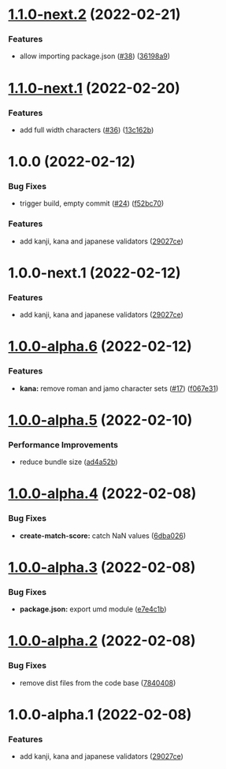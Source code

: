 # [1.1.0-next.2](https://github.com/arjunvegda/japanese-moji/compare/v1.1.0-next.1...v1.1.0-next.2) (2022-02-21)


### Features

* allow importing package.json ([#38](https://github.com/arjunvegda/japanese-moji/issues/38)) ([36198a9](https://github.com/arjunvegda/japanese-moji/commit/36198a91b8c9480987125893f8b3dcbc3646b107))

# [1.1.0-next.1](https://github.com/arjunvegda/japanese-moji/compare/v1.0.0...v1.1.0-next.1) (2022-02-20)


### Features

* add full width characters ([#36](https://github.com/arjunvegda/japanese-moji/issues/36)) ([13c162b](https://github.com/arjunvegda/japanese-moji/commit/13c162bf76ec092b4a4bcf89cf291382fa338070))

# 1.0.0 (2022-02-12)


### Bug Fixes

* trigger build, empty commit ([#24](https://github.com/arjunvegda/japanese-moji/issues/24)) ([f52bc70](https://github.com/arjunvegda/japanese-moji/commit/f52bc709a9ba784a1d8dba0b8a801f841c68721d))


### Features

* add kanji, kana and japanese validators ([29027ce](https://github.com/arjunvegda/japanese-moji/commit/29027ceb0c55b7ab0bd74f90a86481ee7677d90a))

# 1.0.0-next.1 (2022-02-12)


### Features

* add kanji, kana and japanese validators ([29027ce](https://github.com/arjunvegda/japanese-moji/commit/29027ceb0c55b7ab0bd74f90a86481ee7677d90a))

# [1.0.0-alpha.6](https://github.com/arjunvegda/japanese-moji/compare/v1.0.0-alpha.5...v1.0.0-alpha.6) (2022-02-12)


### Features

* **kana:** remove roman and jamo character sets ([#17](https://github.com/arjunvegda/japanese-moji/issues/17)) ([f067e31](https://github.com/arjunvegda/japanese-moji/commit/f067e31b8253a37d60c1428f14158f6155970b68))

# [1.0.0-alpha.5](https://github.com/arjunvegda/japanese-moji/compare/v1.0.0-alpha.4...v1.0.0-alpha.5) (2022-02-10)


### Performance Improvements

* reduce bundle size ([ad4a52b](https://github.com/arjunvegda/japanese-moji/commit/ad4a52bdc0ddfb6ecf4c61f6914e0cca643be580))

# [1.0.0-alpha.4](https://github.com/arjunvegda/japanese-moji/compare/v1.0.0-alpha.3...v1.0.0-alpha.4) (2022-02-08)


### Bug Fixes

* **create-match-score:** catch NaN values ([6dba026](https://github.com/arjunvegda/japanese-moji/commit/6dba026ce5e9f3f3a047a26712f1a6b7399dbbad))

# [1.0.0-alpha.3](https://github.com/arjunvegda/japanese-moji/compare/v1.0.0-alpha.2...v1.0.0-alpha.3) (2022-02-08)


### Bug Fixes

* **package.json:** export umd module ([e7e4c1b](https://github.com/arjunvegda/japanese-moji/commit/e7e4c1b3d7ece14aee51bcc4fc60187d9d0482e2))

# [1.0.0-alpha.2](https://github.com/arjunvegda/japanese-moji/compare/v1.0.0-alpha.1...v1.0.0-alpha.2) (2022-02-08)


### Bug Fixes

* remove dist files from the code base ([7840408](https://github.com/arjunvegda/japanese-moji/commit/78404089014b6a5a752766879b3b1fb40e96df0b))

# 1.0.0-alpha.1 (2022-02-08)


### Features

* add kanji, kana and japanese validators ([29027ce](https://github.com/arjunvegda/japanese-moji/commit/29027ceb0c55b7ab0bd74f90a86481ee7677d90a))
